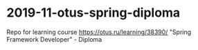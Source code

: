 # 2019-11-otus-spring-diploma
Repo for learning course https://otus.ru/learning/38390/ "Spring Framework Developer" - Diploma
